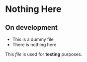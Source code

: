# Nothing Here

## On development

* This is a dummy file
* There is nothing here

This _file_ is used for __testing__ purposes.
